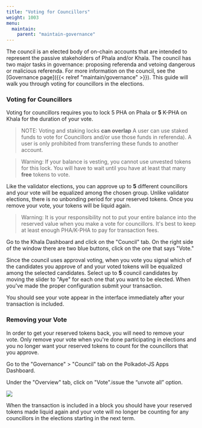 ```yaml
---
title: "Voting for Councillors"
weight: 1003
menu:
  maintain:
    parent: "maintain-governance"
---
```


The council is an elected body of on-chain accounts that are intended to represent the passive stakeholders of Phala and/or Khala. The council has two major tasks in governance: proposing referenda and vetoing dangerous or malicious referenda. For more information on the council, see the [Governance page]({{< relref "maintain/governance" >}}). This guide will walk you through voting for councillors in the elections.

### Voting for Councillors

Voting for councillors requires you to lock 5 PHA on Phala or **5** K-PHA on Khala for the duration of your vote.

> NOTE: Voting and staking locks **can overlap** A user can use staked funds to vote for Councillors and/or use those funds in referenda). A user is only prohibited from transferring these funds to another account.

> Warning: If your balance is vesting, you cannot use unvested tokens for this lock. You will have to wait until you have at least that many **free** tokens to vote.

Like the validator elections, you can approve up to **5** different councillors and your vote will be equalized among the chosen group. Unlike validator elections, there is no unbonding period for your reserved tokens. Once you remove your vote, your tokens will be liquid again.

> Warning: It is your responsibility not to put your entire balance into the reserved value when you make a vote for councillors. It's best to keep at least enough PHA/K-PHA to pay for transaction fees.

Go to the Khala Dashboard and click on the "Council" tab. On the right side of the window there are two blue buttons, click on the one that says "Vote."

Since the council uses approval voting, when you vote you signal which of the candidates you approve of and your voted tokens will be equalized among the selected candidates. Select up to **5** council candidates by moving the slider to "Aye" for each one that you want to be elected. When you've made the proper configuration submit your transaction.

You should see your vote appear in the interface immediately after your transaction is included.

### Removing your Vote

In order to get your reserved tokens back, you will need to remove your vote. Only remove your vote when you're done participating in elections and you no longer want your reserved tokens to count for the councillors that you approve.

Go to the "Governance" > "Council" tab on the Polkadot-JS Apps Dashboard.

Under the "Overview" tab, click on "Vote".issue the “unvote all” option.

![](https://i.imgur.com/Uln8z8p.png)

When the transaction is included in a block you should have your reserved tokens made liquid again and your vote will no longer be counting for any councillors in the elections starting in the next term.
